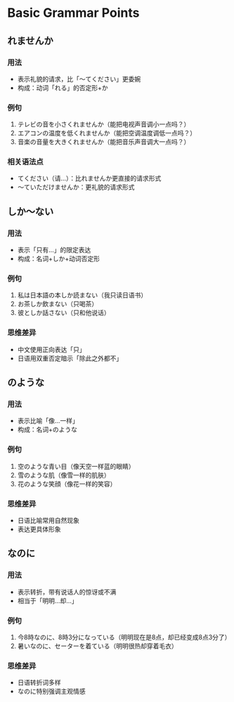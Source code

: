 # Basic Grammar Points

## れませんか

### 用法
- 表示礼貌的请求，比「〜てください」更委婉
- 构成：动词「れる」的否定形+か

### 例句
1. テレビの音を小さくれませんか（能把电视声音调小一点吗？）
2. エアコンの温度を低くれませんか（能把空调温度调低一点吗？）
3. 音楽の音量を大きくれませんか（能把音乐声音调大一点吗？）

### 相关语法点
- てください（请...）：比れませんか更直接的请求形式
- 〜ていただけませんか：更礼貌的请求形式

## しか～ない

### 用法
- 表示「只有...」的限定表达
- 构成：名词+しか+动词否定形

### 例句
1. 私は日本語の本しか読まない（我只读日语书）
2. お茶しか飲まない（只喝茶）
3. 彼としか話さない（只和他说话）

### 思维差异
- 中文使用正向表达「只」
- 日语用双重否定暗示「除此之外都不」

## のような

### 用法
- 表示比喻「像...一样」
- 构成：名词+のような

### 例句
1. 空のような青い目（像天空一样蓝的眼睛）
2. 雪のような肌（像雪一样的肌肤）
3. 花のような笑顔（像花一样的笑容）

### 思维差异
- 日语比喻常用自然现象
- 表达更具体形象

## なのに

### 用法
- 表示转折，带有说话人的惊讶或不满
- 相当于「明明...却...」

### 例句
1. 今8時なのに、8時3分になっている（明明现在是8点，却已经变成8点3分了）
2. 暑いなのに、セーターを着ている（明明很热却穿着毛衣）

### 思维差异
- 日语转折词多样
- なのに特别强调主观情感
